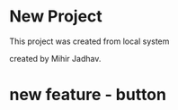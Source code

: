 # New Project
This project was created from local system

created by Mihir Jadhav.

# new feature - button